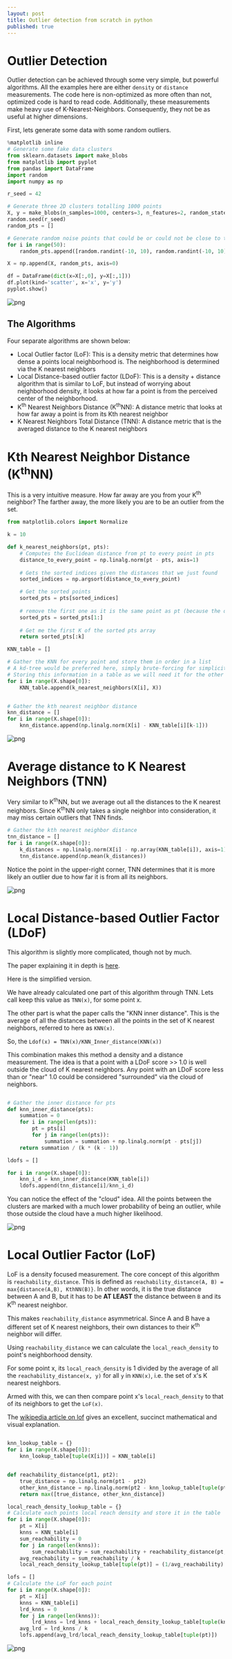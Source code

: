 ```yaml
---
layout: post
title: Outlier detection from scratch in python 
published: true
---
```



# Outlier Detection

Outlier detection can be achieved through some very simple, but powerful algorithms. All the examples here are either `density` or `distance` measurements. The code here is non-optimized as more often than not, optimized code is hard to read code. Additionally, these measurements make heavy use of K-Nearest-Neighbors. Consequently, they not be as useful at higher dimensions. 

First, lets generate some data with some random outliers.

```python
%matplotlib inline
# Generate some fake data clusters
from sklearn.datasets import make_blobs
from matplotlib import pyplot
from pandas import DataFrame
import random
import numpy as np

r_seed = 42

# Generate three 2D clusters totalling 1000 points 
X, y = make_blobs(n_samples=1000, centers=3, n_features=2, random_state=r_seed)
random.seed(r_seed)
random_pts = []

# Generate random noise points that could be or could not be close to the clustered neighborhoods
for i in range(50):
    random_pts.append([random.randint(-10, 10), random.randint(-10, 10)])

X = np.append(X, random_pts, axis=0)

df = DataFrame(dict(x=X[:,0], y=X[:,1]))
df.plot(kind='scatter', x='x', y='y')
pyplot.show()
```


![png](/assets/output_1_0.png)


## The Algorithms

Four separate algorithms are shown below:
- Local Outlier factor (LoF): This is a density metric that determines how dense a points local neighborhood is. The neighborhood is determined via the K nearest neighbors
- Local Distance-based outlier factor (LDoF): This is a density + distance algorithm that is similar to LoF, but instead of worrying about neighborhood density, it looks at how far a point is from the perceived center of the neighborhood.
- K<sup>th</sup> Nearest Neighbors Distance (K<sup>th</sup>NN): A distance metric that looks at how far away a point is from its Kth nearest neighbor
- K Nearest Neighbors Total Distance (TNN): A distance metric that is the averaged distance to the K nearest neighbors

# Kth Nearest Neighbor Distance (K<sup>th</sup>NN)

This is a very intuitive measure. How far away are you from your K<sup>th</sup> neighbor? The farther away, the more likely you are to be an outlier from the set.

```python
from matplotlib.colors import Normalize

k = 10

def k_nearest_neighbors(pt, pts):
    # Computes the Euclidean distance from pt to every point in pts
    distance_to_every_point = np.linalg.norm(pt - pts, axis=1)
    
    # Gets the sorted indices given the distances that we just found
    sorted_indices = np.argsort(distance_to_every_point)

    # Get the sorted points
    sorted_pts = pts[sorted_indices]
    
    # remove the first one as it is the same point as pt (because the distance is 0)
    sorted_pts = sorted_pts[1:]
    
    # Get me the first K of the sorted pts array
    return sorted_pts[:k] 

KNN_table = []

# Gather the KNN for every point and store them in order in a list
# A kd-tree would be preferred here, simply brute-forcing for simplicity
# Storing this information in a table as we will need it for the other algorithms
for i in range(X.shape[0]):
    KNN_table.append(k_nearest_neighbors(X[i], X))


# Gather the kth nearest neighbor distance
knn_distance = []
for i in range(X.shape[0]):
    knn_distance.append(np.linalg.norm(X[i] - KNN_table[i][k-1]))

```


![png](/assets/output_4_0.png)


# Average distance to K Nearest Neighbors (TNN)

Very similar to K<sup>th</sup>NN, but we average out all the distances to the K nearest neighbors. Since K<sup>th</sup>NN only takes a single neighbor into consideration, it may miss certain outliers that TNN finds. 

```python
# Gather the kth nearest neighbor distance
tnn_distance = []
for i in range(X.shape[0]):
    k_distances = np.linalg.norm(X[i] - np.array(KNN_table[i]), axis=1)
    tnn_distance.append(np.mean(k_distances))

```
Notice the point in the upper-right corner, TNN determines that it is more likely an outlier due to how far it is from all its neighbors.

![png](/assets/output_6_0.png)


# Local Distance-based Outlier Factor (LDoF)

This algorithm is slightly more complicated, though not by much. 

The paper explaining it in depth is [here](https://arxiv.org/pdf/0903.3257.pdf).

Here is the simplified version.

We have already calculated one part of this algorithm through TNN. Lets call keep this value as `TNN(x)`, for some point x.

The other part is what the paper calls the "KNN inner distance". This is the average of all the distances between all the points in the set of K nearest neighbors, referred to here as `KNN(x)`.

So, the `Ldof(x) = TNN(x)/KNN_Inner_distance(KNN(x))`

This combination makes this method a density and a distance measurement. The idea is that a point with a LDoF score >> 1.0 is well outside the cloud of K nearest neighbors. Any point with an LDoF score less than or "near" 1.0 could be considered "surrounded" via the cloud of neighbors.  

```python

# Gather the inner distance for pts
def knn_inner_distance(pts):
    summation = 0
    for i in range(len(pts)):
        pt = pts[i]
        for j in range(len(pts)):
            summation = summation + np.linalg.norm(pt - pts[j])
    return summation / (k * (k - 1))

ldofs = []

for i in range(X.shape[0]):
    knn_i_d = knn_inner_distance(KNN_table[i])
    ldofs.append(tnn_distance[i]/knn_i_d)

```
You can notice the effect of the "cloud" idea. All the points between the clusters are marked with a much lower probability of being an outlier, while those outside the cloud have a much higher likelihood.

![png](/assets/output_8_0.png)


# Local Outlier Factor (LoF)

LoF is a density focused measurement. The core concept of this algorithm is `reachability_distance`. This is defined as `reachability_distance(A, B) = max{distance(A,B), KthNN(B)}`. In other words, it is the true distance between A and B, but it has to be **AT LEAST** the distance between `B` and its K<sup>th</sup> nearest neighbor. 

This makes `reachability_distance` asymmetrical. Since A and B have a different set of K nearest neighbors, their own distances to their K<sup>th</sup> neighbor will differ.

Using `reachability_distance` we can calculate the `local_reach_density` to point's neighborhood density. 

For some point x, its `local_reach_density` is 1 divided by the average of all the `reachability_distance(x, y)` for all `y` in `KNN(x)`, i.e. the set of x's K nearest neighbors. 

Armed with this, we can then compare point x's `local_reach_density` to that of its neighbors to get the `LoF(x)`.

The [wikipedia article on lof](https://en.wikipedia.org/wiki/Local_outlier_factor) gives an excellent, succinct mathematical and visual explanation.


```python

knn_lookup_table = {}
for i in range(X.shape[0]):
    knn_lookup_table[tuple(X[i])] = KNN_table[i]


def reachability_distance(pt1, pt2):
    true_distance = np.linalg.norm(pt1 - pt2) 
    other_knn_distance = np.linalg.norm(pt2 - knn_lookup_table[tuple(pt2)][-1])
    return max([true_distance, other_knn_distance])

local_reach_density_lookup_table = {}
# Calculate each points local reach density and store it in the table
for i in range(X.shape[0]):
    pt = X[i]
    knns = KNN_table[i]
    sum_reachability = 0
    for j in range(len(knns)):
        sum_reachability = sum_reachability + reachability_distance(pt, knns[j])
    avg_reachability = sum_reachability / k
    local_reach_density_lookup_table[tuple(pt)] = (1/avg_reachability)

lofs = []
# Calculate the LoF for each point
for i in range(X.shape[0]):
    pt = X[i]
    knns = KNN_table[i]
    lrd_knns = 0
    for j in range(len(knns)):
        lrd_knns = lrd_knns + local_reach_density_lookup_table[tuple(knns[j])]
    avg_lrd = lrd_knns / k
    lofs.append(avg_lrd/local_reach_density_lookup_table[tuple(pt)])

```


![png](/assets/output_10_0.png)

